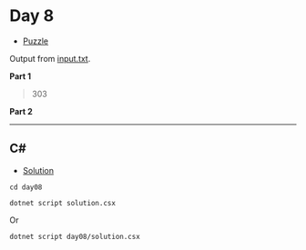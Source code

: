 # Day 8

- [Puzzle](PUZZLE.md)

Output from [input.txt](day08/input.txt).

**Part 1**

> 303

**Part 2**

> 

---

## C#

- [Solution](solution.csx)

`cd day08`

`dotnet script solution.csx`

Or

`dotnet script day08/solution.csx`
